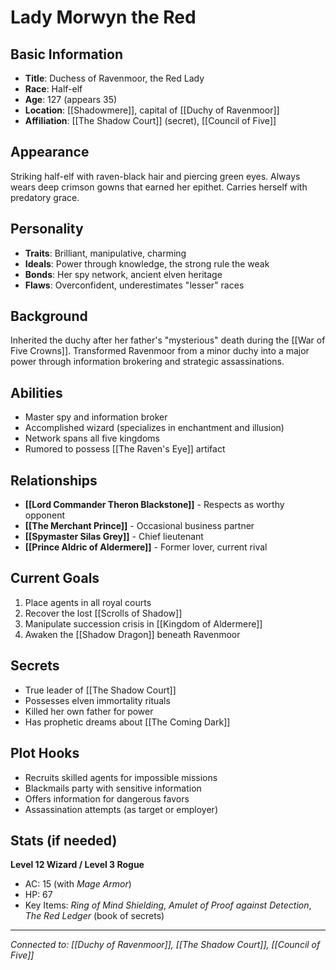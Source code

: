 # Lady Morwyn the Red

## Basic Information
- **Title**: Duchess of Ravenmoor, the Red Lady
- **Race**: Half-elf
- **Age**: 127 (appears 35)
- **Location**: [[Shadowmere]], capital of [[Duchy of Ravenmoor]]
- **Affiliation**: [[The Shadow Court]] (secret), [[Council of Five]]

## Appearance
Striking half-elf with raven-black hair and piercing green eyes. Always wears deep crimson gowns that earned her epithet. Carries herself with predatory grace.

## Personality
- **Traits**: Brilliant, manipulative, charming
- **Ideals**: Power through knowledge, the strong rule the weak
- **Bonds**: Her spy network, ancient elven heritage
- **Flaws**: Overconfident, underestimates "lesser" races

## Background
Inherited the duchy after her father's "mysterious" death during the [[War of Five Crowns]]. Transformed Ravenmoor from a minor duchy into a major power through information brokering and strategic assassinations.

## Abilities
- Master spy and information broker
- Accomplished wizard (specializes in enchantment and illusion)
- Network spans all five kingdoms
- Rumored to possess [[The Raven's Eye]] artifact

## Relationships
- **[[Lord Commander Theron Blackstone]]** - Respects as worthy opponent
- **[[The Merchant Prince]]** - Occasional business partner
- **[[Spymaster Silas Grey]]** - Chief lieutenant
- **[[Prince Aldric of Aldermere]]** - Former lover, current rival

## Current Goals
1. Place agents in all royal courts
2. Recover the lost [[Scrolls of Shadow]]
3. Manipulate succession crisis in [[Kingdom of Aldermere]]
4. Awaken the [[Shadow Dragon]] beneath Ravenmoor

## Secrets
- True leader of [[The Shadow Court]]
- Possesses elven immortality rituals
- Killed her own father for power
- Has prophetic dreams about [[The Coming Dark]]

## Plot Hooks
- Recruits skilled agents for impossible missions
- Blackmails party with sensitive information
- Offers information for dangerous favors
- Assassination attempts (as target or employer)

## Stats (if needed)
**Level 12 Wizard / Level 3 Rogue**
- AC: 15 (with *Mage Armor*)
- HP: 67
- Key Items: *Ring of Mind Shielding*, *Amulet of Proof against Detection*, *The Red Ledger* (book of secrets)

---
*Connected to: [[Duchy of Ravenmoor]], [[The Shadow Court]], [[Council of Five]]*